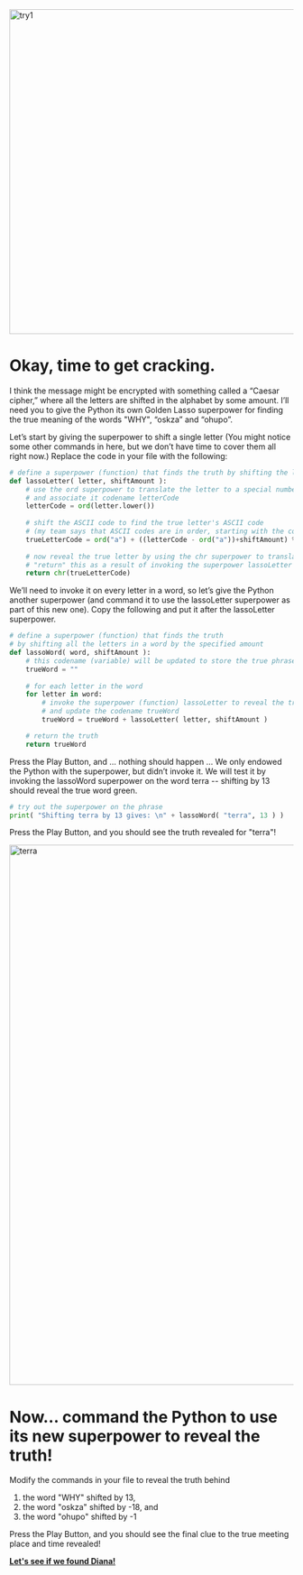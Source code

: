 <img width="576" alt="try1" src="https://user-images.githubusercontent.com/12758612/85893967-b5296880-b7a8-11ea-9c5a-0b5fbf4876a6.png">

# Okay, time to get cracking. 

I think the message might be encrypted with something called a “Caesar cipher,” where all the letters are shifted in the alphabet by some amount. I’ll need you to give the Python its own Golden Lasso superpower for finding the true meaning of the words "WHY", “oskza” and “ohupo”.

Let’s start by giving the superpower to shift a single letter (You might notice some other commands in here, but we don’t have time to cover them all right now.) Replace the code in your file with the following: 
```python
# define a superpower (function) that finds the truth by shifting the letter by the specified amount
def lassoLetter( letter, shiftAmount ):
    # use the ord superpower to translate the letter to a special number called its ASCII code 
    # and associate it codename letterCode
    letterCode = ord(letter.lower())
    
    # shift the ASCII code to find the true letter's ASCII code
    # (my team says that ASCII codes are in order, starting with the code for the letter a)
    trueLetterCode = ord("a") + ((letterCode - ord("a"))+shiftAmount) % 26
   
    # now reveal the true letter by using the chr superpower to translate back from ASCII
    # "return" this as a result of invoking the superpower lassoLetter
    return chr(trueLetterCode)
```
We’ll need to invoke it on every letter in a word, so let’s give the Python another superpower (and command it to use the lassoLetter superpower as part of this new one). Copy the following and put it after the lassoLetter superpower.

```python
# define a superpower (function) that finds the truth
# by shifting all the letters in a word by the specified amount
def lassoWord( word, shiftAmount ):
    # this codename (variable) will be updated to store the true phrase after shifting
    trueWord = ""
    
    # for each letter in the word
    for letter in word:
        # invoke the superpower (function) lassoLetter to reveal the true letter
        # and update the codename trueWord
        trueWord = trueWord + lassoLetter( letter, shiftAmount )

    # return the truth
    return trueWord
```
Press the Play Button, and … nothing should happen … We only endowed the Python with the superpower, but didn’t invoke it. We will test it by invoking the lassoWord superpower on the word terra -- shifting by 13 should reveal the true word green. 

```python
# try out the superpower on the phrase
print( "Shifting terra by 13 gives: \n" + lassoWord( "terra", 13 ) )
```
Press the Play Button, and you should see the truth revealed for "terra"!

<img width="958" alt="terra" src="https://user-images.githubusercontent.com/12758612/85451214-80ba7000-b54e-11ea-80c2-366bb144df7a.png">
 
# Now… command the Python to use its new superpower to reveal the truth!
Modify the commands in your file to reveal the truth behind 
1.  the word "WHY" shifted by 13,
2.	the word "oskza" shifted by -18, and
3.	the word "ohupo" shifted by -1

Press the Play Button, and you should see the final clue to the true meeting place and time revealed!

[**Let's see if we found Diana!**](secret_message_quiz.md)
